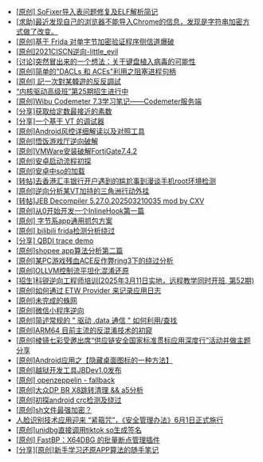 + [[原创] SoFixer导入表问题修复及ELF解析简记](https://bbs.kanxue.com/thread-282221.htm)
+ [[求助]最近发现自己的浏览器不能导入Chrome的信息，发现是字符串加密方式做了改变。](https://bbs.kanxue.com/thread-283336.htm)
+ [[原创]基于  Frida  对单字节加密验证程序侧信道爆破](https://bbs.kanxue.com/thread-281796.htm)
+ [[原创]2021CISCN逆向-little_evil](https://bbs.kanxue.com/thread-267706.htm)
+ [[讨论]突然冒出来的一个想法：关于键盘植入病毒的可能性](https://bbs.kanxue.com/thread-286190.htm)
+ [[原创]简单的"DACLs 和 ACEs"利用之阻塞进程句柄](https://bbs.kanxue.com/thread-285347.htm)
+ [[原创] 記一次對某韓遊的反反調試](https://bbs.kanxue.com/thread-286089.htm)
+ [“内核驱动高级班”第25期招生进行中](https://bbs.kanxue.com/thread-280081.htm)
+ [[原创]Wibu Codemeter 7.3学习笔记——Codemeter服务端](https://bbs.kanxue.com/thread-275695.htm)
+ [[分享]获取给定数最接近的素数](https://bbs.kanxue.com/thread-286193.htm)
+ [[分享]一个基于 VT 的调试器](https://bbs.kanxue.com/thread-286110.htm)
+ [[原创]Android风控详细解读以及对照工具](https://bbs.kanxue.com/thread-286120.htm)
+ [[原创]悟饭游戏厅逆向破解](https://bbs.kanxue.com/thread-286194.htm)
+ [[原创]VMWare安装破解FortiGate7.4.2](https://bbs.kanxue.com/thread-284794.htm)
+ [[原创]安卓启动流程初探](https://bbs.kanxue.com/thread-285949.htm)
+ [[原创]安卓中so的加载](https://bbs.kanxue.com/thread-286004.htm)
+ [[转帖]去香港汇丰银行开户遇到的尴尬事到漫谈手机root环境检测](https://bbs.kanxue.com/thread-285754.htm)
+ [[原创]逆向分析某VT加持的三角洲行动外挂](https://bbs.kanxue.com/thread-286195.htm)
+ [[转帖]JEB Decompiler 5.27.0.202503210035 mod by CXV](https://bbs.kanxue.com/thread-286132.htm)
+ [[原创]从0开始开发一个InlineHook第一篇](https://bbs.kanxue.com/thread-284689.htm)
+ [[原创] 字节系app通用抓包方案](https://bbs.kanxue.com/thread-280165.htm)
+ [[原创] bilibili frida检测分析绕过](https://bbs.kanxue.com/thread-285893.htm)
+ [[分享] QBDI trace demo](https://bbs.kanxue.com/thread-285857.htm)
+ [[原创]shopee app算法分析第二篇](https://bbs.kanxue.com/thread-286191.htm)
+ [[原创]某PC游戏残血ACE反作弊ring3下的绕过分析](https://bbs.kanxue.com/thread-284667.htm)
+ [[原创]OLLVM控制流平坦化混淆还原](https://bbs.kanxue.com/thread-286151.htm)
+ [[招生]科锐逆向工程师培训(2025年3月11日实地，远程教学同时开班, 第52期)](https://bbs.kanxue.com/thread-51839.htm)
+ [[原创]如何通过 ETW Provider 来记录应用日志](https://bbs.kanxue.com/thread-285428.htm)
+ [[原创]未完成的蛛网](https://bbs.kanxue.com/thread-286198.htm)
+ [[原创]微信小程序逆向](https://bbs.kanxue.com/thread-286197.htm)
+ [[原创]简述常规的 " 驱动 .data 通信 " 如何利用/查找](https://bbs.kanxue.com/thread-285348.htm)
+ [[原创]ARM64 目前主流的反混淆技术的初窥](https://bbs.kanxue.com/thread-285567.htm)
+ [[原创]棱镜七彩受邀出席“供应链安全国家标准贯标应用深度行”活动并做主题分享](https://bbs.kanxue.com/thread-286199.htm)
+ [[原创]Android应用之【隐藏桌面图标的一种方法】](https://bbs.kanxue.com/thread-280106.htm)
+ [[原创]越狱开发工具JBDev1.0发布](https://bbs.kanxue.com/thread-286201.htm)
+ [[原创] openzeppelin - fallback](https://bbs.kanxue.com/thread-286176.htm)
+ [[原创]大众DP BR X8跳转清理 && a5分析](https://bbs.kanxue.com/thread-285143.htm)
+ [[原创]初探android crc检测及绕过](https://bbs.kanxue.com/thread-285790.htm)
+ [[原创]sh文件最强加密？](https://bbs.kanxue.com/thread-286144.htm)
+ [人脸识别技术应用迎来 “紧箍咒”，《安全管理办法》6月1日正式施行](https://bbs.kanxue.com/thread-286203.htm)
+ [[原创]unidbg直接调用tiktok so生成签名](https://bbs.kanxue.com/thread-285623.htm)
+ [[原创] FastBP：X64DBG 的批量断点管理插件](https://bbs.kanxue.com/thread-286202.htm)
+ [[分享][原创]新手学习还原APP算法的随手笔记](https://bbs.kanxue.com/thread-285953.htm)
